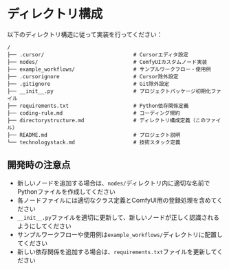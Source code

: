 # ディレクトリ構成

以下のディレクトリ構造に従って実装を行ってください：

```
/
├── .cursor/                             # Cursorエディタ設定
├── nodes/                               # ComfyUIカスタムノード実装
├── example_workflows/                   # サンプルワークフロー・使用例
├── .cursorignore                        # Cursor除外設定
├── .gitignore                           # Git除外設定
├── __init__.py                          # プロジェクトパッケージ初期化ファイル
├── requirements.txt                     # Python依存関係定義
├── coding-rule.md                       # コーディング規約
├── directorystructure.md                # ディレクトリ構成定義（このファイル）
├── README.md                            # プロジェクト説明
└── technologystack.md                   # 技術スタック定義
```

## 開発時の注意点

- 新しいノードを追加する場合は、`nodes/`ディレクトリ内に適切な名前でPythonファイルを作成してください
- 各ノードファイルには適切なクラス定義とComfyUI用の登録処理を含めてください
- `__init__.py`ファイルを適切に更新して、新しいノードが正しく認識されるようにしてください
- サンプルワークフローや使用例は`example_workflows/`ディレクトリに配置してください
- 新しい依存関係を追加する場合は、`requirements.txt`ファイルを更新してください
